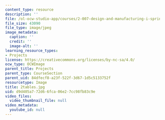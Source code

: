 ```yaml
---
content_type: resource
description: ''
file: /ol-ocw-studio-app/courses/2-007-design-and-manufacturing-i-spring-2009/d9d405a772d66fca06e27cc98fb83c9e_2tables.jpg
file_size: 43090
file_type: image/jpeg
image_metadata:
  caption: ''
  credit: ''
  image-alt: ''
learning_resource_types:
- Projects
license: https://creativecommons.org/licenses/by-nc-sa/4.0/
ocw_type: OCWImage
parent_title: Projects
parent_type: CourseSection
parent_uid: 84dfecf8-a23f-522f-3d67-1d5c5133752f
resourcetype: Image
title: 2tables.jpg
uid: d9d405a7-72d6-6fca-06e2-7cc98fb83c9e
video_files:
  video_thumbnail_file: null
video_metadata:
  youtube_id: null
---
```


